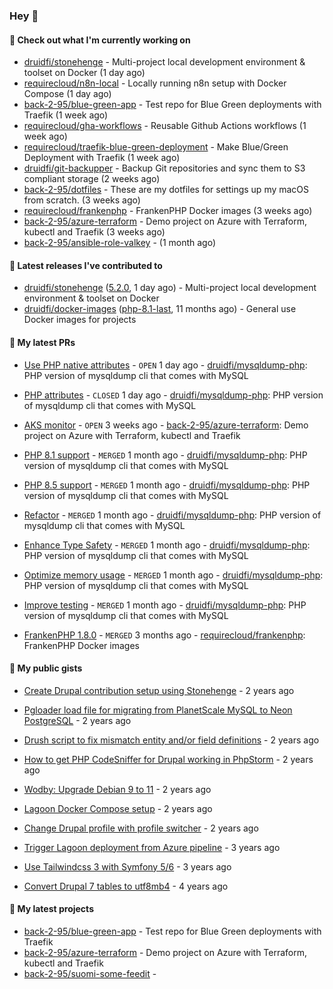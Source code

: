 ### Hey 👋

#### 👷 Check out what I'm currently working on


- [druidfi/stonehenge](https://github.com/druidfi/stonehenge) - Multi-project local development environment &amp; toolset on Docker (1 day ago)
- [requirecloud/n8n-local](https://github.com/requirecloud/n8n-local) - Locally running n8n setup with Docker Compose (1 day ago)
- [back-2-95/blue-green-app](https://github.com/back-2-95/blue-green-app) - Test repo for Blue Green deployments with Traefik (1 week ago)
- [requirecloud/gha-workflows](https://github.com/requirecloud/gha-workflows) - Reusable Github Actions workflows (1 week ago)
- [requirecloud/traefik-blue-green-deployment](https://github.com/requirecloud/traefik-blue-green-deployment) - Make Blue/Green Deployment with Traefik (1 week ago)
- [druidfi/git-backupper](https://github.com/druidfi/git-backupper) - Backup Git repositories and sync them to S3 compliant storage (2 weeks ago)
- [back-2-95/dotfiles](https://github.com/back-2-95/dotfiles) - These are my dotfiles for settings up my macOS from scratch. (3 weeks ago)
- [requirecloud/frankenphp](https://github.com/requirecloud/frankenphp) - FrankenPHP Docker images (3 weeks ago)
- [back-2-95/azure-terraform](https://github.com/back-2-95/azure-terraform) - Demo project on Azure with Terraform, kubectl and Traefik (3 weeks ago)
- [back-2-95/ansible-role-valkey](https://github.com/back-2-95/ansible-role-valkey) -  (1 month ago)


#### 🔭 Latest releases I've contributed to


- [druidfi/stonehenge](https://github.com/druidfi/stonehenge) ([5.2.0](https://github.com/druidfi/stonehenge/releases/tag/5.2.0), 1 day ago) - Multi-project local development environment &amp; toolset on Docker
- [druidfi/docker-images](https://github.com/druidfi/docker-images) ([php-8.1-last](https://github.com/druidfi/docker-images/releases/tag/php-8.1-last), 11 months ago) - General use Docker images for projects

#### 🌱 My latest PRs


- [Use PHP native attributes](https://github.com/druidfi/mysqldump-php/pull/68) - `OPEN` 1 day ago - [druidfi/mysqldump-php](https://github.com/druidfi/mysqldump-php): PHP version of mysqldump cli that comes with MySQL

- [PHP attributes](https://github.com/druidfi/mysqldump-php/pull/67) - `CLOSED` 1 day ago - [druidfi/mysqldump-php](https://github.com/druidfi/mysqldump-php): PHP version of mysqldump cli that comes with MySQL

- [AKS monitor](https://github.com/back-2-95/azure-terraform/pull/2) - `OPEN` 3 weeks ago - [back-2-95/azure-terraform](https://github.com/back-2-95/azure-terraform): Demo project on Azure with Terraform, kubectl and Traefik

- [PHP 8.1 support](https://github.com/druidfi/mysqldump-php/pull/66) - `MERGED` 1 month ago - [druidfi/mysqldump-php](https://github.com/druidfi/mysqldump-php): PHP version of mysqldump cli that comes with MySQL

- [PHP 8.5 support](https://github.com/druidfi/mysqldump-php/pull/65) - `MERGED` 1 month ago - [druidfi/mysqldump-php](https://github.com/druidfi/mysqldump-php): PHP version of mysqldump cli that comes with MySQL

- [Refactor](https://github.com/druidfi/mysqldump-php/pull/64) - `MERGED` 1 month ago - [druidfi/mysqldump-php](https://github.com/druidfi/mysqldump-php): PHP version of mysqldump cli that comes with MySQL

- [Enhance Type Safety](https://github.com/druidfi/mysqldump-php/pull/63) - `MERGED` 1 month ago - [druidfi/mysqldump-php](https://github.com/druidfi/mysqldump-php): PHP version of mysqldump cli that comes with MySQL

- [Optimize memory usage](https://github.com/druidfi/mysqldump-php/pull/62) - `MERGED` 1 month ago - [druidfi/mysqldump-php](https://github.com/druidfi/mysqldump-php): PHP version of mysqldump cli that comes with MySQL

- [Improve testing](https://github.com/druidfi/mysqldump-php/pull/61) - `MERGED` 1 month ago - [druidfi/mysqldump-php](https://github.com/druidfi/mysqldump-php): PHP version of mysqldump cli that comes with MySQL

- [FrankenPHP 1.8.0](https://github.com/requirecloud/frankenphp/pull/4) - `MERGED` 3 months ago - [requirecloud/frankenphp](https://github.com/requirecloud/frankenphp): FrankenPHP Docker images


#### 🌱 My public gists


- [Create Drupal contribution setup using Stonehenge](https://gist.github.com/ab8f16dea7ff2222966613392ee88ce3) - 2 years ago

- [Pgloader load file for migrating from PlanetScale MySQL to Neon PostgreSQL](https://gist.github.com/55cb48adb989e61c76b675be0e5563a9) - 2 years ago

- [Drush script to fix mismatch entity and/or field definitions](https://gist.github.com/1a4e94e236d690096790aeb897d61304) - 2 years ago

- [How to get PHP CodeSniffer for Drupal working in PhpStorm](https://gist.github.com/7ee7cc712562a3d5396555f2c3aaf6f7) - 2 years ago

- [Wodby: Upgrade Debian 9 to 11](https://gist.github.com/6ec9a8d9a133801146b990c1c101197d) - 2 years ago

- [Lagoon Docker Compose setup](https://gist.github.com/df26f936d242e560c8b4030b7c1d97a7) - 2 years ago

- [Change Drupal profile with profile switcher](https://gist.github.com/c3f5453655dd21633bf9fbdd1bd5f55d) - 2 years ago

- [Trigger Lagoon deployment from Azure pipeline](https://gist.github.com/bb73dc3d76cdae889ed4bd87930682f9) - 3 years ago

- [Use Tailwindcss 3 with Symfony 5/6](https://gist.github.com/3d059e4443ee8f028ab5c8c20b602b2f) - 3 years ago

- [Convert Drupal 7 tables to utf8mb4](https://gist.github.com/ef42b2ce2f464cd2ce5bd5fb579ab3ab) - 4 years ago


#### 🌱 My latest projects


- [back-2-95/blue-green-app](https://github.com/back-2-95/blue-green-app) - Test repo for Blue Green deployments with Traefik
- [back-2-95/azure-terraform](https://github.com/back-2-95/azure-terraform) - Demo project on Azure with Terraform, kubectl and Traefik
- [back-2-95/suomi-some-feedit](https://github.com/back-2-95/suomi-some-feedit) - 
